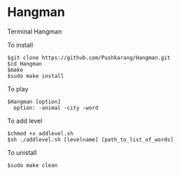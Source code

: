 # Hangman
Terminal Hangman

To install 
```
$git clone https://github.com/Pushkarang/Hangman.git
$cd Hangman
$make
$sudo make install
```

To play 
```
$Hangman [option]
  option: -animal -city -word
```

To add level 
```
$chmod +x addlevel.sh
$sh ./addlevel.sh [levelname] [path_to_list_of_words]
```

To unistall
```
$sudo make clean
```
